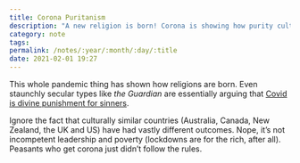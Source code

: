 ```yaml
---
title: Corona Puritanism 
description: "A new religion is born! Corona is showing how purity cults form." 
category: note
tags:
permalink: /notes/:year/:month/:day/:title 
date: 2021-02-01 19:27
---
```


This whole pandemic thing has shown how religions are born. Even staunchly secular types like *the Guardian* are essentially arguing that [Covid is divine punishment for sinners](https://www.theguardian.com/world/commentisfree/2021/feb/01/loose-rule-breaking-culture-covid-deaths-societies-pandemic). 

Ignore the fact that culturally similar countries (Australia, Canada, New Zealand, the UK and US) have had vastly different outcomes. Nope, it’s not incompetent leadership and poverty (lockdowns are for the rich, after all). Peasants who get corona just didn’t follow the rules.  